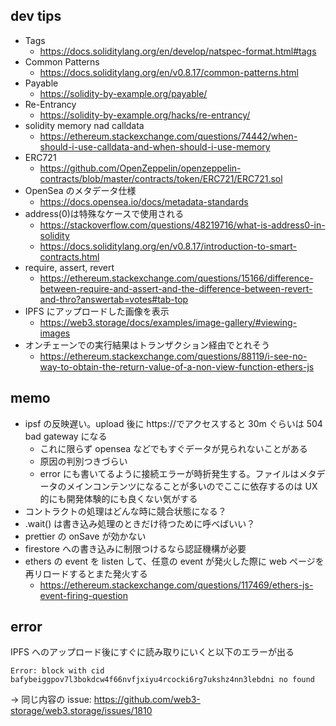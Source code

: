 ## dev tips

- Tags
  - https://docs.soliditylang.org/en/develop/natspec-format.html#tags
- Common Patterns
  - https://docs.soliditylang.org/en/v0.8.17/common-patterns.html
- Payable
  - https://solidity-by-example.org/payable/
- Re-Entrancy
  - https://solidity-by-example.org/hacks/re-entrancy/
- solidity memory nad calldata
  - https://ethereum.stackexchange.com/questions/74442/when-should-i-use-calldata-and-when-should-i-use-memory
- ERC721
  - https://github.com/OpenZeppelin/openzeppelin-contracts/blob/master/contracts/token/ERC721/ERC721.sol
- OpenSea のメタデータ仕様
  - https://docs.opensea.io/docs/metadata-standards
- address(0)は特殊なケースで使用される
  - https://stackoverflow.com/questions/48219716/what-is-address0-in-solidity
  - https://docs.soliditylang.org/en/v0.8.17/introduction-to-smart-contracts.html
- require, assert, revert
  - https://ethereum.stackexchange.com/questions/15166/difference-between-require-and-assert-and-the-difference-between-revert-and-thro?answertab=votes#tab-top
- IPFS にアップロードした画像を表示
  - https://web3.storage/docs/examples/image-gallery/#viewing-images
- オンチェーンでの実行結果はトランザクション経由でとれそう
  - https://ethereum.stackexchange.com/questions/88119/i-see-no-way-to-obtain-the-return-value-of-a-non-view-function-ethers-js

## memo

- ipsf の反映遅い。upload 後に https://でアクセスすると 30m ぐらいは 504 bad gateway になる
  - これに限らず opensea などでもすぐデータが見られないことがある
  - 原因の判別つきづらい
  - error にも書いてるように接続エラーが時折発生する。ファイルはメタデータのメインコンテンツになることが多いのでここに依存するのは UX 的にも開発体験的にも良くない気がする
- コントラクトの処理はどんな時に競合状態になる？
- .wait() は書き込み処理のときだけ待つために呼べばいい？
- prettier の onSave が効かない
- firestore への書き込みに制限つけるなら認証機構が必要
- ethers の event を listen して、任意の event が発火した際に web ページを再リロードするとまた発火する
  - https://ethereum.stackexchange.com/questions/117469/ethers-js-event-firing-question

## error

IPFS へのアップロード後にすぐに読み取りにいくと以下のエラーが出る

```
Error: block with cid bafybeiggpov7l3bokdcw4f66nvfjxiyu4rcocki6rg7ukshz4nn3lebdni no found

```

→ 同じ内容の issue: https://github.com/web3-storage/web3.storage/issues/1810
